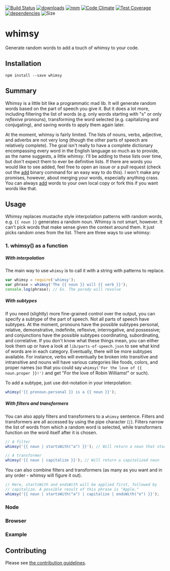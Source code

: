 [![Build Status](https://travis-ci.org/tandrewnichols/whimsy.png)](https://travis-ci.org/tandrewnichols/whimsy) [![downloads](http://img.shields.io/npm/dm/whimsy.svg)](https://npmjs.org/package/whimsy) [![npm](http://img.shields.io/npm/v/whimsy.svg)](https://npmjs.org/package/whimsy) [![Code Climate](https://codeclimate.com/github/tandrewnichols/whimsy/badges/gpa.svg)](https://codeclimate.com/github/tandrewnichols/whimsy) [![Test Coverage](https://codeclimate.com/github/tandrewnichols/whimsy/badges/coverage.svg)](https://codeclimate.com/github/tandrewnichols/whimsy) [![dependencies](https://david-dm.org/tandrewnichols/whimsy.png)](https://david-dm.org/tandrewnichols/whimsy) ![Size](https://img.shields.io/badge/size-309.7k-brightgreen.svg)

# whimsy

Generate random words to add a touch of whimsy to your code.

## Installation

`npm install --save whimsy`

## Summary

Whimsy is a little bit like a programmatic mad lib. It will generate random words based on the part of speech you give it. But it does a lot more, including filtering the list of words (e.g. only words starting with "s" or only _reflexive_ pronouns), transforming the word selected (e.g. capitalizing and conjugating), and saving words to apply them again later.

At the moment, whimsy is fairly limited. The lists of nouns, verbs, adjective, and adverbs are not very long (though the other parts of speech are relatively complete). The goal isn't really to have a complete dictionary encompassing every word in the English language so much as to provide, as the name suggests, a little _whimsy_. I'll be adding to these lists over time, but don't expect them to ever be definitive lists. If there are words you would like to see added, feel free to open an issue or a pull request (check out the [add](#add) binary command for an easy way to do this). I won't make any promises, however, about merging your words, especially anything crass. You can always [add](#add) words to your own local copy or fork this if you want words like that.

## Usage

Whimsy replaces mustache style interpolation patterns with random words, e.g. `{{ noun }}` generates a random noun. Whimsy is not smart, however. It can't pick words that make sense given the context around them. It just picks random ones from the list. There are three ways to use whimsy:

### 1. whimsy() as a function

##### With interpolation

The main way to use `whimsy` is to call it with a string with patterns to replace.

```js
var whimsy = require('whimsy');
var phrase = whimsy('The {{ noun }} will {{ verb }}');
console.log(phrase); // Ex. The parody will resolve
```

##### With subtypes

If you need (slightly) more fine-grained control over the output, you can specify a subtype of the part of speech. Not all parts of speech have subtypes. At the moment, pronouns have the possible subtypes personal, relative, demonstrative, indefinite, reflexive, interrogative, and possessive; and conjunctions have the possible subtypes coordinating, subordinating, and correlative. If you don't know what these things mean, you can either look them up or have a look at `lib/parts-of-speech.json` to see what kind of words are in each category. Eventually, there will be more subtypes available. For instance, verbs will eventually be broken into transitive and intransitive and nouns will have various categories like foods, colors, and proper names (so that you could say `whimsy('For the love of {{ noun.proper }}!')` and get "For the love of Robin Williams!" or such).

To add a subtype, just use dot-notation in your interpolation:

```js
whimsy('{{ pronoun.personal }} is a {{ noun }}');
```

##### With filters and transformers

You can also apply filters and transformers to a `whimsy` sentence. Filters and transformers are all accessed by using the pipe character (`|`). Filters narrow the list of words from which a random word is selected, while transformers function on the word itself after it is chosen.

```js
// A filter
whimsy('{{ noun | startsWith("a") }}'); // Will return a noun that start with the letter "a"

// A transformer
whimsy('{{ noun | capitalize }}'); // Will return a capitalized noun
```

You can also combine filters and transformers (as many as you want and in any order - whimsy will figure it out).

```js
// Here, startsWith and endsWith will be applied first, followed by
// capitalize. A possible result of this phrase is "Apple."
whimsy('{{ noun | startsWith("a") | capitalize | endsWith("e") }}');
```

### Node
### Browser

### Example

## Contributing

Please see [the contribution guidelines](CONTRIBUTING.md).
